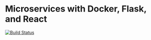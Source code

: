 # Microservices with Docker, Flask, and React

[![Build Status](https://travis-ci.org/apedley/flask-micro.svg?branch=master)](https://travis-ci.org/apedley/flask-micro)